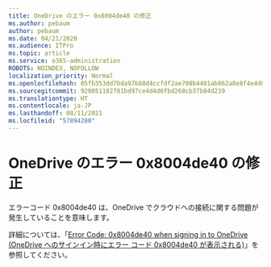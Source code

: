 ```yaml
---
title: OneDrive のエラー 0x8004de40 の修正
ms.author: pebaum
author: pebaum
ms.date: 04/21/2020
ms.audience: ITPro
ms.topic: article
ms.service: o365-administration
ROBOTS: NOINDEX, NOFOLLOW
localization_priority: Normal
ms.openlocfilehash: 05fb353dd7bda97b88d4ccfdf2ae708b4401ab862a8e8f4e4d0246b75011cad0
ms.sourcegitcommit: 920051182781bd97ce4d4d6fbd268cb37b84d239
ms.translationtype: HT
ms.contentlocale: ja-JP
ms.lasthandoff: 08/11/2021
ms.locfileid: "57894280"
---
```

# <a name="fix-0x8004de40-error-in-onedrive"></a>OneDrive のエラー 0x8004de40 の修正

エラーコード 0x8004de40 は、OneDrive でクラウドへの接続に関する問題が発生していることを意味します。 

詳細については、「[Error Code: 0x8004de40 when signing in to OneDrive (OneDrive へのサインイン時にエラー コード 0x8004de40 が表示される)](https://docs.microsoft.com/sharepoint/troubleshoot/administration/error-0x8004de40-in-onedrive)」を参照してください。